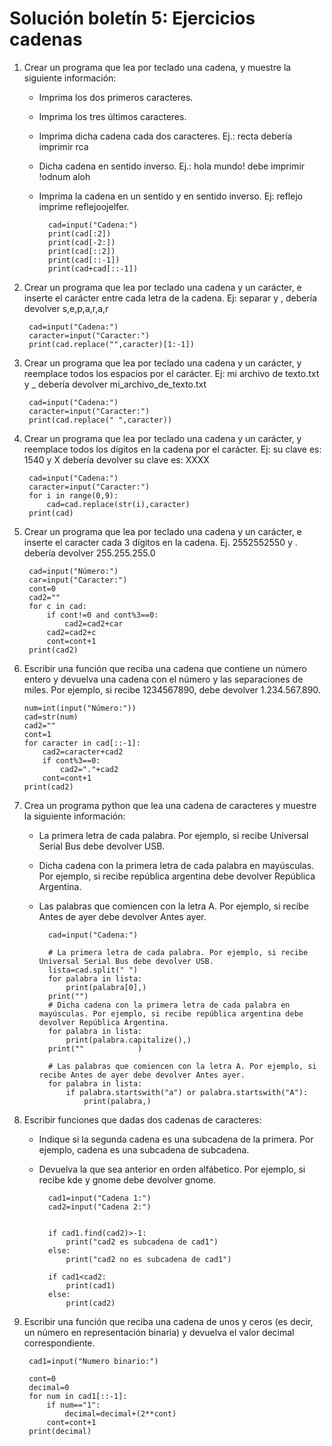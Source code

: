 # Solución boletín 5: Ejercicios cadenas

1. Crear un programa que lea por teclado una cadena, y muestre la siguiente información:

	* Imprima los dos primeros caracteres.
    * Imprima los tres últimos caracteres.
    * Imprima dicha cadena cada dos caracteres. Ej.: recta debería imprimir rca
    * Dicha cadena en sentido inverso. Ej.: hola mundo! debe imprimir !odnum aloh
    * Imprima la cadena en un sentido y en sentido inverso. Ej: reflejo imprime reflejoojelfer.

    		cad=input("Cadena:")
			print(cad[:2])
			print(cad[-2:])
			print(cad[::2])
			print(cad[::-1])
			print(cad+cad[::-1])

2. Crear un programa que lea por teclado una cadena y un carácter, e inserte el carácter entre cada letra de la cadena. Ej: separar y , debería devolver s,e,p,a,r,a,r

		cad=input("Cadena:")
		caracter=input("Caracter:")
		print(cad.replace("",caracter)[1:-1])

3. Crear un programa que lea por teclado una cadena y un carácter, y reemplace todos los espacios por el carácter. Ej: mi archivo de texto.txt y \_ debería devolver mi\_archivo\_de\_texto.txt

		cad=input("Cadena:")
		caracter=input("Caracter:")
		print(cad.replace(" ",caracter))

4. Crear un programa que lea por teclado una cadena y un carácter, y reemplace todos los dígitos en la cadena por el carácter. Ej: su clave es: 1540 y X debería devolver su clave es: XXXX

		cad=input("Cadena:")
		caracter=input("Caracter:")
		for i in range(0,9):
			cad=cad.replace(str(i),caracter)
		print(cad)

5. Crear un programa que lea por teclado una cadena y un carácter, e inserte el caracter cada 3 dígitos en la cadena. Ej. 2552552550 y . debería devolver 255.255.255.0

		cad=input("Número:")
		car=input("Caracter:")
		cont=0
		cad2=""
		for c in cad:
		    if cont!=0 and cont%3==0:
		        cad2=cad2+car
		    cad2=cad2+c
		    cont=cont+1
		print(cad2)

6.  Escribir una función que reciba una cadena que contiene un número entero y devuelva una cadena con el número y las separaciones de miles. Por ejemplo, si recibe 1234567890, debe devolver 1.234.567.890.

		num=int(input("Número:"))
		cad=str(num)
		cad2=""
		cont=1
		for caracter in cad[::-1]:
			cad2=caracter+cad2
			if cont%3==0:
				cad2="."+cad2
			cont=cont+1
		print(cad2)

7. Crea un programa python que lea una cadena de caracteres y muestre la siguiente información:

	* La primera letra de cada palabra. Por ejemplo, si recibe Universal Serial Bus debe devolver USB.
	* Dicha cadena con la primera letra de cada palabra en mayúsculas. Por ejemplo, si recibe república argentina debe devolver República Argentina.
	* Las palabras que comiencen con la letra A. Por ejemplo, si recibe Antes de ayer debe devolver Antes ayer.

			cad=input("Cadena:")			

			# La primera letra de cada palabra. Por ejemplo, si recibe Universal Serial Bus debe devolver USB.
			lista=cad.split(" ")
			for palabra in lista:
				print(palabra[0],)
			print("")
			# Dicha cadena con la primera letra de cada palabra en mayúsculas. Por ejemplo, si recibe república argentina debe devolver República Argentina.
			for palabra in lista:
				print(palabra.capitalize(),)
			print(""			)

			# Las palabras que comiencen con la letra A. Por ejemplo, si recibe Antes de ayer debe devolver Antes ayer.
			for palabra in lista:
				if palabra.startswith("a") or palabra.startswith("A"):
					print(palabra,)

8.  Escribir funciones que dadas dos cadenas de caracteres:

    * Indique si la segunda cadena es una subcadena de la primera. Por ejemplo, cadena es una subcadena de subcadena.
    * Devuelva la que sea anterior en orden alfábetico. Por ejemplo, si recibe kde y gnome debe devolver gnome.

    		cad1=input("Cadena 1:")
		    cad2=input("Cadena 2:")	
			

			if cad1.find(cad2)>-1:
				print("cad2 es subcadena de cad1")
			else:
				print("cad2 no es subcadena de cad1")			

			if cad1<cad2:
				print(cad1)
			else:
				print(cad2)

9. Escribir una función que reciba una cadena de unos y ceros (es decir, un número en representación binaria) y devuelva el valor decimal correspondiente.

		cad1=input("Numero binario:")		

		cont=0
		decimal=0
		for num in cad1[::-1]:
			if num=="1":
				decimal=decimal+(2**cont)
			cont=cont+1
		print(decimal)
